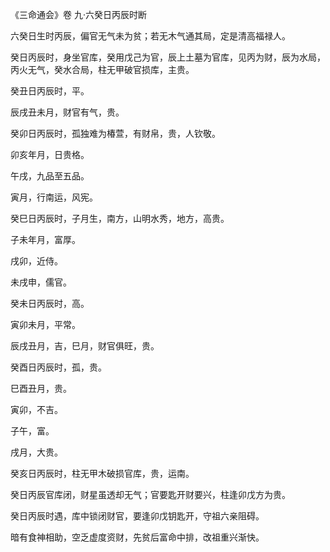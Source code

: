 《三命通会》卷 九·六癸日丙辰时断

六癸日生时丙辰，偏官无气未为贫；若无木气通其局，定是清高福禄人。

癸日丙辰时，身坐官库，癸用戊己为官，辰上土墓为官库，见丙为财，辰为水局，丙火无气，癸水合局，柱无甲破官损库，主贵。

癸丑日丙辰时，平。

辰戌丑未月，财官有气，贵。

癸卯日丙辰时，孤独难为椿萱，有财帛，贵，人钦敬。

卯亥年月，日贵格。

午戌，九品至五品。

寅月，行南运，风宪。

癸巳日丙辰时，子月生，南方，山明水秀，地方，高贵。

子未年月，富厚。

戌卯，近侍。

未戌申，儒官。

癸未日丙辰时，高。

寅卯未月，平常。

辰戌丑月，吉，巳月，财官俱旺，贵。

癸酉日丙辰时，孤，贵。

巳酉丑月，贵。

寅卯，不吉。

子午，富。

戌月，大贵。

癸亥日丙辰时，柱无甲木破损官库，贵，运南。

癸日丙辰官库闭，财星虽透却无气；官要匙开财要兴，柱逢卯戊方为贵。

癸日丙辰时遇，库中锁闭财官，要逢卯戊钥匙开，守祖六亲阻碍。

暗有食神相助，空乏虚度资财，先贫后富命中排，改祖重兴渐快。

